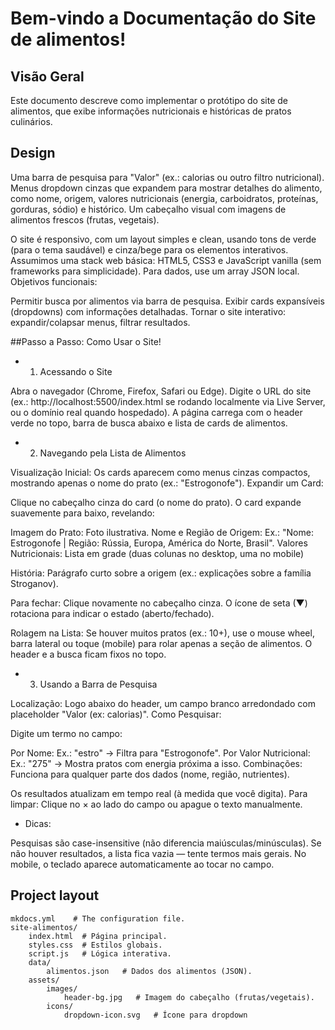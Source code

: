 # Bem-vindo a Documentação do Site de alimentos!

## Visão Geral

Este documento descreve como implementar o protótipo do site de alimentos, que exibe informações nutricionais e históricas de pratos culinários.

## Design

Uma barra de pesquisa para "Valor" (ex.: calorias ou outro filtro nutricional).
Menus dropdown cinzas que expandem para mostrar detalhes do alimento, como nome, origem, valores nutricionais (energia, carboidratos, proteínas, gorduras, sódio) e histórico.
Um cabeçalho visual com imagens de alimentos frescos (frutas, vegetais).

O site é responsivo, com um layout simples e clean, usando tons de verde (para o tema saudável) e cinza/bege para os elementos interativos. Assumimos uma stack web básica: HTML5, CSS3 e JavaScript vanilla (sem frameworks para simplicidade). Para dados, use um array JSON local.
Objetivos funcionais:

Permitir busca por alimentos via barra de pesquisa.
Exibir cards expansíveis (dropdowns) com informações detalhadas.
Tornar o site interativo: expandir/colapsar menus, filtrar resultados.

##Passo a Passo: Como Usar o Site!

* 1. Acessando o Site

Abra o navegador (Chrome, Firefox, Safari ou Edge).
Digite o URL do site (ex.: http://localhost:5500/index.html se rodando localmente via Live Server, ou o domínio real quando hospedado).
A página carrega com o header verde no topo, barra de busca abaixo e lista de cards de alimentos.

* 2. Navegando pela Lista de Alimentos

Visualização Inicial: Os cards aparecem como menus cinzas compactos, mostrando apenas o nome do prato (ex.: "Estrogonofe").
Expandir um Card:

Clique no cabeçalho cinza do card (o nome do prato).
O card expande suavemente para baixo, revelando:

Imagem do Prato: Foto ilustrativa.
Nome e Região de Origem: Ex.: "Nome: Estrogonofe | Região: Rússia, Europa, América do Norte, Brasil".
Valores Nutricionais: Lista em grade (duas colunas no desktop, uma no mobile)

História: Parágrafo curto sobre a origem (ex.: explicações sobre a família Stroganov).

Para fechar: Clique novamente no cabeçalho cinza. O ícone de seta (▼) rotaciona para indicar o estado (aberto/fechado).

Rolagem na Lista: Se houver muitos pratos (ex.: 10+), use o mouse wheel, barra lateral ou toque (mobile) para rolar apenas a seção de alimentos. O header e a busca ficam fixos no topo.

* 3. Usando a Barra de Pesquisa

Localização: Logo abaixo do header, um campo branco arredondado com placeholder "Valor (ex: calorias)".
Como Pesquisar:

Digite um termo no campo:

Por Nome: Ex.: "estro" → Filtra para "Estrogonofe".
Por Valor Nutricional: Ex.: "275" → Mostra pratos com energia próxima a isso.
Combinações: Funciona para qualquer parte dos dados (nome, região, nutrientes).


Os resultados atualizam em tempo real (à medida que você digita).
Para limpar: Clique no × ao lado do campo ou apague o texto manualmente.

* Dicas:

Pesquisas são case-insensitive (não diferencia maiúsculas/minúsculas).
Se não houver resultados, a lista fica vazia — tente termos mais gerais.
No mobile, o teclado aparece automaticamente ao tocar no campo.

## Project layout

    mkdocs.yml    # The configuration file.
    site-alimentos/
        index.html  # Página principal.
        styles.css  # Estilos globais.
        script.js   # Lógica interativa.
        data/
            alimentos.json   # Dados dos alimentos (JSON).
        assets/
            images/
                header-bg.jpg   # Imagem do cabeçalho (frutas/vegetais).
            icons/
                dropdown-icon.svg   # Ícone para dropdown



